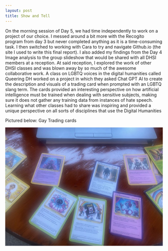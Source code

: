 ```yaml
---
layout: post
title: Show and Tell
---
```

 On the morning session of Day 5, we had time independently to work on a project of our choice. I messed around a bit more with the Recogito program from day 3 but never completed anything as it is a time-consuming task. I then switched to working with Cara to try and navigate Github.io (the site I used to write this final report). I also added my findings from the Day 4 Image analysis to the group slideshow that would be shared with all DHSI members at a reception. At said reception, I explored the work of other DHSI classes and was blown away by so much of the awesome collaborative work. A class on LGBTQ voices in the digital humanities called Queering DH worked on a project in which they asked Chat GPT AI to create the description and visuals of a trading card when prompted with an LGBTQ slang term. The cards provided an interesting perspective on how artificial intelligence must be trained when dealing with sensitive subjects, making sure it does not gather any training data from instances of hate speech. Learning what other classes had to share was inspiring and provided a unique perspective on all sorts of disciplines that use the Digital Humanities

Pictured below: Gay Trading cards

![](/assets/image/gaytrading.jpg)